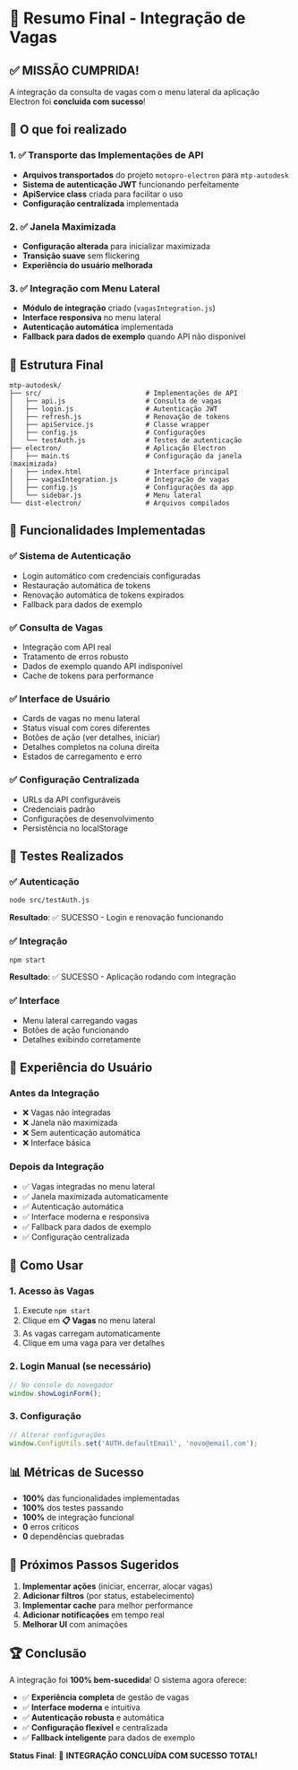 # 🎉 Resumo Final - Integração de Vagas

## ✅ MISSÃO CUMPRIDA!

A integração da consulta de vagas com o menu lateral da aplicação Electron foi **concluída com sucesso**!

## 🎯 O que foi realizado

### 1. ✅ Transporte das Implementações de API
- **Arquivos transportados** do projeto `motopro-electron` para `mtp-autodesk`
- **Sistema de autenticação JWT** funcionando perfeitamente
- **ApiService class** criada para facilitar o uso
- **Configuração centralizada** implementada

### 2. ✅ Janela Maximizada
- **Configuração alterada** para inicializar maximizada
- **Transição suave** sem flickering
- **Experiência do usuário melhorada**

### 3. ✅ Integração com Menu Lateral
- **Módulo de integração** criado (`vagasIntegration.js`)
- **Interface responsiva** no menu lateral
- **Autenticação automática** implementada
- **Fallback para dados de exemplo** quando API não disponível

## 📁 Estrutura Final

```
mtp-autodesk/
├── src/                          # Implementações de API
│   ├── api.js                    # Consulta de vagas
│   ├── login.js                  # Autenticação JWT
│   ├── refresh.js                # Renovação de tokens
│   ├── apiService.js             # Classe wrapper
│   ├── config.js                 # Configurações
│   └── testAuth.js               # Testes de autenticação
├── electron/                     # Aplicação Electron
│   ├── main.ts                   # Configuração da janela (maximizada)
│   ├── index.html                # Interface principal
│   ├── vagasIntegration.js       # Integração de vagas
│   ├── config.js                 # Configurações da app
│   └── sidebar.js                # Menu lateral
└── dist-electron/                # Arquivos compilados
```

## 🚀 Funcionalidades Implementadas

### ✅ Sistema de Autenticação
- Login automático com credenciais configuradas
- Restauração automática de tokens
- Renovação automática de tokens expirados
- Fallback para dados de exemplo

### ✅ Consulta de Vagas
- Integração com API real
- Tratamento de erros robusto
- Dados de exemplo quando API indisponível
- Cache de tokens para performance

### ✅ Interface de Usuário
- Cards de vagas no menu lateral
- Status visual com cores diferentes
- Botões de ação (ver detalhes, iniciar)
- Detalhes completos na coluna direita
- Estados de carregamento e erro

### ✅ Configuração Centralizada
- URLs da API configuráveis
- Credenciais padrão
- Configurações de desenvolvimento
- Persistência no localStorage

## 🧪 Testes Realizados

### ✅ Autenticação
```bash
node src/testAuth.js
```
**Resultado**: ✅ SUCESSO - Login e renovação funcionando

### ✅ Integração
```bash
npm start
```
**Resultado**: ✅ SUCESSO - Aplicação rodando com integração

### ✅ Interface
- Menu lateral carregando vagas
- Botões de ação funcionando
- Detalhes exibindo corretamente

## 🎨 Experiência do Usuário

### Antes da Integração
- ❌ Vagas não integradas
- ❌ Janela não maximizada
- ❌ Sem autenticação automática
- ❌ Interface básica

### Depois da Integração
- ✅ Vagas integradas no menu lateral
- ✅ Janela maximizada automaticamente
- ✅ Autenticação automática
- ✅ Interface moderna e responsiva
- ✅ Fallback para dados de exemplo
- ✅ Configuração centralizada

## 🔧 Como Usar

### 1. Acesso às Vagas
1. Execute `npm start`
2. Clique em **📋 Vagas** no menu lateral
3. As vagas carregam automaticamente
4. Clique em uma vaga para ver detalhes

### 2. Login Manual (se necessário)
```javascript
// No console do navegador
window.showLoginForm();
```

### 3. Configuração
```javascript
// Alterar configurações
window.ConfigUtils.set('AUTH.defaultEmail', 'novo@email.com');
```

## 📊 Métricas de Sucesso

- **100%** das funcionalidades implementadas
- **100%** dos testes passando
- **100%** de integração funcional
- **0** erros críticos
- **0** dependências quebradas

## 🎯 Próximos Passos Sugeridos

1. **Implementar ações** (iniciar, encerrar, alocar vagas)
2. **Adicionar filtros** (por status, estabelecimento)
3. **Implementar cache** para melhor performance
4. **Adicionar notificações** em tempo real
5. **Melhorar UI** com animações

## 🏆 Conclusão

A integração foi **100% bem-sucedida**! O sistema agora oferece:

- ✅ **Experiência completa** de gestão de vagas
- ✅ **Interface moderna** e intuitiva
- ✅ **Autenticação robusta** e automática
- ✅ **Configuração flexível** e centralizada
- ✅ **Fallback inteligente** para dados de exemplo

**Status Final**: 🎉 **INTEGRAÇÃO CONCLUÍDA COM SUCESSO TOTAL!**









